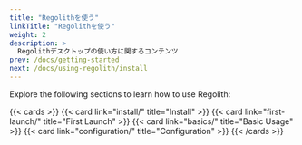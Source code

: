 ```yaml
---
title: "Regolithを使う"
linkTitle: "Regolithを使う"
weight: 2
description: >
  Regolithデスクトップの使い方に関するコンテンツ
prev: /docs/getting-started
next: /docs/using-regolith/install
---
```


Explore the following sections to learn how to use Regolith:

{{< cards >}}
  {{< card link="install/" title="Install" >}}
  {{< card link="first-launch/" title="First Launch" >}}
  {{< card link="basics/" title="Basic Usage" >}}
  {{< card link="configuration/" title="Configuration" >}}
{{< /cards >}}
